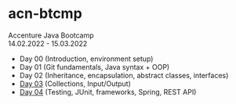 # acn-btcmp
Accenture Java Bootcamp <br>
14.02.2022 - 15.03.2022

- Day 00 (Introduction, environment setup) <br>
- Day 01 (Git fundamentals, Java syntax + OOP) <br>
- Day 02 (Inheritance, encapsulation, abstract classes, interfaces) <br>
- <a href="https://github.com/waff13/acn-btcmp/tree/master/src/Day03">Day 03</a> (Collections, Input/Output) <br>
- <a href="https://github.com/waff13/acn-btcmp/tree/master/src/Day04">Day 04</a> (Testing, JUnit, frameworks, Spring, REST API) <br>
